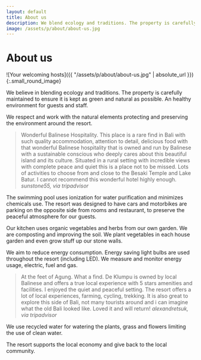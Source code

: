 ```yaml
---
layout: default
title: About us
description: We blend ecology and traditions. The property is carefully maintained and kept as green and natural as possible. An healthy environment for guests & staff. Working with the natural elements protecting and preserving the environment around the resort.
image: /assets/p/about/about-us.jpg
---
```

# About us

![Your welcoming hosts]({{ "/assets/p/about/about-us.jpg" | absolute_url }})
{:.small_round_image}

We believe in blending ecology and traditions. The property is carefully maintained to ensure it is kept as green and natural as possible. An healthy environment for guests and staff.

We respect and work with the natural elements protecting and preserving the environment around the resort.

>Wonderful Balinese Hospitality. This place is a rare find in Bali with such quality accommodation, attention to detail, delicious food with that wonderful Balinese hospitality that is owned and run by Balinese with a sustainable conscious who deeply cares about this beautiful island and its culture. Situated in a rural setting with incredible views with complete peace and quiet this is a place not to be missed. Lots of activities to choose from and close to the Besaki Temple and Lake Batur. I cannot recommend this wonderful hotel highly enough. _sunstone55, via tripadvisor_

The swimming pool uses ionization for water purification and minimizes chemicals use. The resort was designed to have cars and motorbikes are parking on the opposite side from rooms and restaurant, to preserve the peaceful atmosphere for our guests.

Our kitchen uses organic vegetables and herbs from our own garden. We are composting and improving the soil. We plant vegetables in each house garden and even grow stuff up our stone walls.

We aim to reduce energy consumption. Energy saving light bulbs are used throughout the resort (including LED). We measure and monitor energy usage, electric, fuel and gas.

>At the feet of Agung. What a find. De Klumpu is owned by local Balinese and offers a true local experience with 5 stars amenities and facilities. I enjoyed the quiet and peaceful setting. The resort offers a lot of local experiences, farming, cycling, trekking. It is also great to explore this side of Bali, not many tourists around and i can imagine what the old Bali looked like. Loved it and will return!  _alexandretsuk, via tripadvisor_


We use recycled water for watering the plants, grass and flowers limiting the use of clean water.

The resort supports the local economy and give back to the local community.
